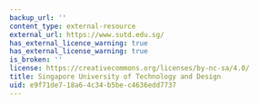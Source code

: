 ```yaml
---
backup_url: ''
content_type: external-resource
external_url: https://www.sutd.edu.sg/
has_external_licence_warning: true
has_external_license_warning: true
is_broken: ''
license: https://creativecommons.org/licenses/by-nc-sa/4.0/
title: Singapore University of Technology and Design
uid: e9f71de7-18a6-4c34-b5be-c4636edd7737
---
```

